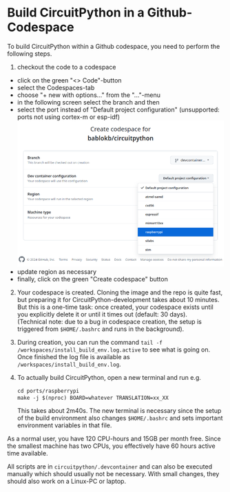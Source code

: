 Build CircuitPython in a Github-Codespace
=========================================

To build CircuitPython within a Github codespace, you need to perform
the following steps.

  1. checkout the code to a codespace

  - click on the green "<> Code"-button
  - select the Codespaces-tab
  - choose "+ new with options..." from the "..."-menu
  - in the following screen select the branch and then
  - select the port instead of "Default project configuration"
    (unsupported: ports not using cortex-m or esp-idf)\
    ![](./codespace_options.png)
  - update region as necessary
  - finally, click on the green "Create codespace" button

  2. Your codespace is created. Cloning the image and the repo is quite fast,
     but preparing it for CircuitPython-development takes about 10 minutes.
     But this is a one-time task: once created, your codespace exists
     until you explicitly delete it or until it times out (default: 30 days).\
     (Technical note: due to a bug in codespace creation, the setup is
     triggered from `$HOME/.bashrc` and runs in the background).

  3. During creation, you can run the command
     `tail -f /workspaces/install_build_env.log.active`
     to see what is going on. Once finished the log file is available
     as `/workspaces/install_build_env.log`.

  4. To actually build CircuitPython, open a new terminal and run e.g.

         cd ports/raspberrypi
         make -j $(nproc) BOARD=whatever TRANSLATION=xx_XX

     This takes about 2m40s. The new terminal is necessary since the
     setup of the build environment also changes `$HOME/.bashrc` and
     sets important environment variables in that file.

As a normal user, you have 120 CPU-hours and 15GB per month free. Since
the smallest machine has two CPUs, you effectively have 60 hours active
time available.

All scripts are in `circuitpython/.devcontainer` and can also be executed
manually which should usually not be necessary. With small changes, they
should also work on a Linux-PC or laptop.

